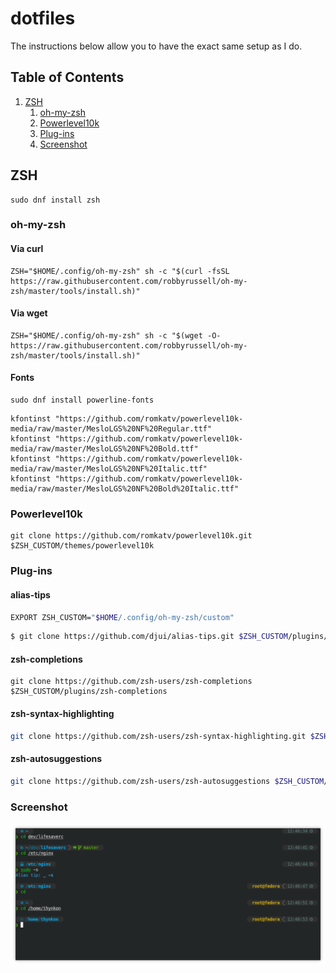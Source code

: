 # dotfiles
The instructions below allow you to have the exact same setup as I do.

## Table of Contents

1. [ZSH](#ZSH)
   1. [oh-my-zsh](#oh-my-zsh)
   1. [Powerlevel10k](#Powerlevel10k)
   1. [Plug-ins](#Plug-ins)
   1. [Screenshot](#Screenshot)

## ZSH
```shell
sudo dnf install zsh
```
### oh-my-zsh
#### Via curl

```shell
ZSH="$HOME/.config/oh-my-zsh" sh -c "$(curl -fsSL https://raw.githubusercontent.com/robbyrussell/oh-my-zsh/master/tools/install.sh)"
```

#### Via wget

```shell
ZSH="$HOME/.config/oh-my-zsh" sh -c "$(wget -O- https://raw.githubusercontent.com/robbyrussell/oh-my-zsh/master/tools/install.sh)"
```
#### Fonts
```shell
sudo dnf install powerline-fonts
```
```shell
kfontinst "https://github.com/romkatv/powerlevel10k-media/raw/master/MesloLGS%20NF%20Regular.ttf"
kfontinst "https://github.com/romkatv/powerlevel10k-media/raw/master/MesloLGS%20NF%20Bold.ttf"
kfontinst "https://github.com/romkatv/powerlevel10k-media/raw/master/MesloLGS%20NF%20Italic.ttf"
kfontinst "https://github.com/romkatv/powerlevel10k-media/raw/master/MesloLGS%20NF%20Bold%20Italic.ttf"
```

### Powerlevel10k
```shell
git clone https://github.com/romkatv/powerlevel10k.git $ZSH_CUSTOM/themes/powerlevel10k
```

### Plug-ins
#### alias-tips
```sh
EXPORT ZSH_CUSTOM="$HOME/.config/oh-my-zsh/custom"
```

```sh
$ git clone https://github.com/djui/alias-tips.git $ZSH_CUSTOM/plugins/alias-tips
```

#### zsh-completions
    git clone https://github.com/zsh-users/zsh-completions $ZSH_CUSTOM/plugins/zsh-completions

#### zsh-syntax-highlighting
```sh
git clone https://github.com/zsh-users/zsh-syntax-highlighting.git $ZSH_CUSTOM/plugins/zsh-syntax-highlighting
```

#### zsh-autosuggestions
```sh
git clone https://github.com/zsh-users/zsh-autosuggestions $ZSH_CUSTOM/plugins/zsh-autosuggestions
```

### Screenshot
![zsh screenshot](private_screenshots/private_zsh.png)
